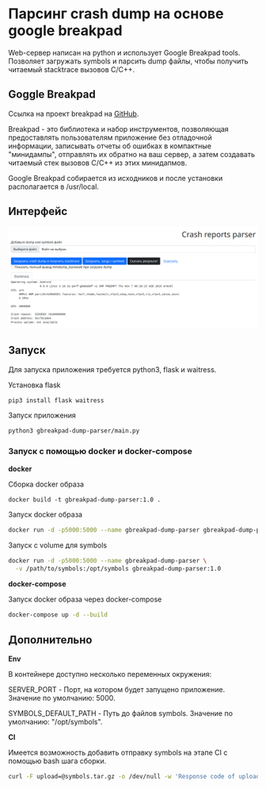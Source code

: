 # Парсинг crash dump на основе google breakpad

Web-сервер написан на python и использует Google Breakpad tools. Позволяет загружать symbols и парсить dump файлы, чтобы получить читаемый stacktrace вызовов C/C++.

## Goggle Breakpad

Ссылка на проект breakpad на [GitHub](https://github.com/google/breakpad).

Breakpad - это библиотека и набор инструментов, позволяющая предоставлять пользователям приложение без отладочной информации, 
записывать отчеты об ошибках в компактные "минидампы", отправлять их обратно на ваш сервер, а затем создавать читаемый стек вызовов C/C++ из этих минидапмов.

Google Breakpad собирается из исходников и после установки располагается в /usr/local.

## Интерфейс

![image](/images/interface.png)

## Запуск

Для запуска приложения требуется python3, flask и waitress.

Установка flask

```bash
pip3 install flask waitress
```

Запуск приложения
```bash
python3 gbreakpad-dump-parser/main.py
```


### Запуск с помощью **docker** и **docker-compose**

**docker**

Сборка docker образа
```
docker build -t gbreakpad-dump-parser:1.0 .
```

Запуск docker образа
```bash
docker run -d -p5000:5000 --name gbreakpad-dump-parser gbreakpad-dump-parser:1.0
```

Запуск с volume для symbols
```bash
docker run -d -p5000:5000 --name gbreakpad-dump-parser \
  -v /path/to/symbols:/opt/symbols gbreakpad-dump-parser:1.0
```

**docker-compose**

Запуск docker образа через docker-compose
```bash
docker-compose up -d --build
```


## Дополнительно

**Env**

В контейнере доступно несколько переменных окружения:

SERVER_PORT - Порт, на котором будет запущено приложение. Значение по умолчанию: 5000.

SYMBOLS_DEFAULT_PATH - Путь до файлов symbols. Значение по умолчанию: "/opt/symbols".

**CI**

Имеется возможность добавить отправку symbols на этапе CI с помощью bash шага сборки.
```bash
curl -F upload=@symbols.tar.gz -o /dev/null -w 'Response code of uploading debug symbols %{http_code}' http://127.0.0.1:5000/symbols_upload
```
